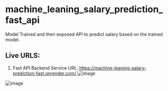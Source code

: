 # machine_leaning_salary_prediction_fast_api
Model Trained and then exposed API to predict salary based on the trained model.

## Live URLS:
  1. Fast API Backend Service URL: https://machine-leaning-salary-prediction-fast.onrender.com/
![image](https://github.com/user-attachments/assets/a6ade1d3-85ac-45f0-aa66-34a7a106fed5)


![image](https://github.com/user-attachments/assets/f80d525f-85bd-43dd-b2e3-0da42eda60a0)


